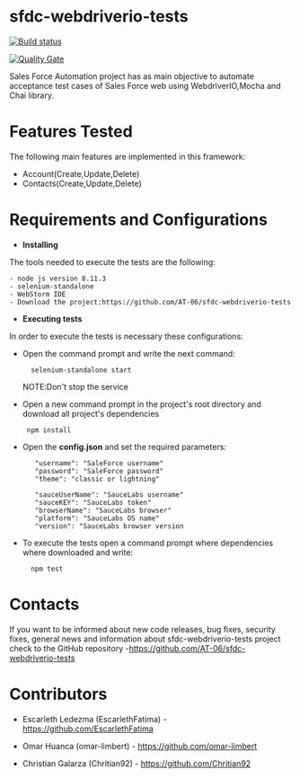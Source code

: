 # sfdc-webdriverio-tests

[![Build status](https://travis-ci.org/AT-06/sfdc-webdriverio-tests.svg?branch=develop)](https://travis-ci.org/AT-06/sfdc-webdriverio-tests) 

[![Quality Gate](https://sonarcloud.io/api/project_badges/measure?project=at-06-sfdc-webdriverio-tests&metric=alert_status)](https://sonarcloud.io/dashboard/index/at-06-sfdc-webdriverio-tests)

Sales Force Automation project has as main objective to automate
acceptance test cases of Sales Force web using WebdriverIO,Mocha 
and Chai library.

# Features Tested
The following main features are implemented in this framework:
    
- Account(Create,Update,Delete)
- Contacts(Create,Update,Delete)

# Requirements and Configurations
- **Installing** 

The tools needed to execute the tests are the following:
    
    - node js version 8.11.3
    - selenium-standalone
    - WebStorm IDE
    - Download the project:https://github.com/AT-06/sfdc-webdriverio-tests


- **Executing tests**

In order to execute the tests is necessary these configurations:

- Open the command prompt and write the next command:
        
        selenium-standalone start
        
  NOTE:Don't stop the service
    
 - Open a new command prompt in the project's root directory 
 and download all project's dependencies
  
        npm install
  
 - Open the **config.json**  and set the required parameters:
    
          "username": "SaleForce username"
          "password": "SaleForce password"
          "theme": "classic or lightning"
        
          "sauceUserName": "SauceLabs username"
          "sauceKEY": "SauceLabs token"
          "browserName": "SauceLabs browser"
          "platform": "SauceLabs OS name"
          "version": "SauceLabs browser version
   

- To execute the tests open a command prompt 
where dependencies where downloaded  and write:
    
        npm test
 
 # Contacts
 
 If you want to be informed about new code releases, bug fixes, 
 security fixes, general news and information about sfdc-webdriverio-tests project 
 check to the GitHub repository -https://github.com/AT-06/sfdc-webdriverio-tests
 
  # Contributors
  
  - Escarleth Ledezma (EscarlethFatima) - https://github.com/EscarlethFatima
  
  - Omar Huanca (omar-limbert) - https://github.com/omar-limbert
    
  - Christian Galarza (Chritian92) - https://github.com/Chritian92
  
